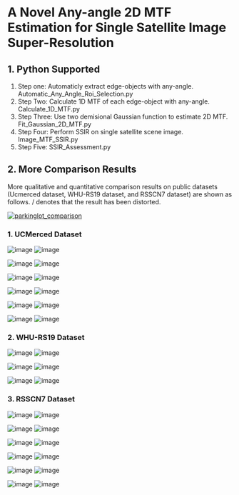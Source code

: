 # A Novel Any-angle 2D MTF Estimation for Single Satellite Image Super-Resolution
## 1. Python Supported

1. Step one: Automaticly extract edge-objects with any-angle. Automatic_Any_Angle_Roi_Selection.py
2. Step Two: Calculate 1D MTF of each edge-object with any-angle. Calculate_1D_MTF.py
3. Step Three: Use two demisional Gaussian function to estimate 2D MTF. Fit_Gaussian_2D_MTF.py
4. Step Four: Perform SSIR on single satellite scene image. Image_MTF_SSIR.py
5. Step Five: SSIR_Assessment.py


## 2. More Comparison Results
More qualitative and quantitative comparison results on public datasets (Ucmerced dataset, WHU-RS19 dataset, and RSSCN7 dataset) are shown as follows. / denotes that the result has been distorted.


[![parkinglot_comparison](https://imgsli.com/i/ac43504b-6022-4a1c-b4a4-c49b78794143.jpg)](https://imgsli.com/MjE1NzE3)






### 1. UCMerced Dataset

![image](https://github.com/RSingKK/A-Novel-Any-angle-2D-MTF-Estimation/assets/49096921/30fce002-b4fd-4568-a8c5-f24686ad996d)
![image](https://github.com/RSingKK/A-Novel-Any-angle-2D-MTF-Estimation/assets/49096921/e656e732-79cd-4fb2-80f2-005719126700)

![image](https://github.com/RSingKK/A-Novel-Any-angle-2D-MTF-Estimation/assets/49096921/d14c1654-306d-49d1-9bba-4161478b9563)
![image](https://github.com/RSingKK/A-Novel-Any-angle-2D-MTF-Estimation/assets/49096921/6d0bb861-8232-45fb-beba-4d15ba624319)

![image](https://github.com/RSingKK/A-Novel-Any-angle-2D-MTF-Estimation/assets/49096921/6075e6ab-4a18-4568-a98f-5219c61b65ca)
![image](https://github.com/RSingKK/A-Novel-Any-angle-2D-MTF-Estimation/assets/49096921/f6ace178-f4a3-42e4-a1ba-caed8ab41da6)

![image](https://github.com/RSingKK/A-Novel-Any-angle-2D-MTF-Estimation/assets/49096921/aca245d8-4cb5-4095-946b-b9a7dd0953fd)
![image](https://github.com/RSingKK/A-Novel-Any-angle-2D-MTF-Estimation/assets/49096921/7f3f91e8-74f4-4069-b769-5c247dd462a3)

![image](https://github.com/RSingKK/A-Novel-Any-angle-2D-MTF-Estimation/assets/49096921/bf18e81b-776d-4f5c-9520-a3a04f82312a)
![image](https://github.com/RSingKK/A-Novel-Any-angle-2D-MTF-Estimation/assets/49096921/e9cd0041-10f8-4126-a287-1fa17ce6a885)

![image](https://github.com/RSingKK/A-Novel-Any-angle-2D-MTF-Estimation/assets/49096921/43dec535-55d7-479d-91da-01ced586d41c)
![image](https://github.com/RSingKK/A-Novel-Any-angle-2D-MTF-Estimation/assets/49096921/576f1365-7e72-4473-8ad6-cd0ec9db9fcd)

### 2. WHU-RS19 Dataset

![image](https://github.com/RSingKK/A-Novel-Any-angle-2D-MTF-Estimation/assets/49096921/60ad4122-b1cf-45e7-939a-7a27bdd12bf8)
![image](https://github.com/RSingKK/A-Novel-Any-angle-2D-MTF-Estimation/assets/49096921/aca8b69d-c5d3-484f-a0f8-ad1f99594032)

![image](https://github.com/RSingKK/A-Novel-Any-angle-2D-MTF-Estimation/assets/49096921/7a53183a-41a0-41d5-a58c-bcc5bf20cddc)
![image](https://github.com/RSingKK/A-Novel-Any-angle-2D-MTF-Estimation/assets/49096921/0cee8a11-b196-4c62-a121-01af647bf53e)

![image](https://github.com/RSingKK/A-Novel-Any-angle-2D-MTF-Estimation/assets/49096921/d5e79d27-311c-4ad3-b87a-1dad511104e3)
![image](https://github.com/RSingKK/A-Novel-Any-angle-2D-MTF-Estimation/assets/49096921/6d76df4e-cd1e-4ddb-9a42-9b16282b757b)

### 3. RSSCN7 Dataset

![image](https://github.com/RSingKK/A-Novel-Any-angle-2D-MTF-Estimation/assets/49096921/231edc0b-2ac6-47c1-a3cc-3a4ede7498a8)
![image](https://github.com/RSingKK/A-Novel-Any-angle-2D-MTF-Estimation/assets/49096921/cb3e8afe-a30d-4959-afb0-d880107ebd8f)

![image](https://github.com/RSingKK/A-Novel-Any-angle-2D-MTF-Estimation/assets/49096921/6e7b2385-7d89-4031-b007-b6a422b2bb97)
![image](https://github.com/RSingKK/A-Novel-Any-angle-2D-MTF-Estimation/assets/49096921/d5874fe1-77ed-4bfd-b65c-8a5accdb0fd4)

![image](https://github.com/RSingKK/A-Novel-Any-angle-2D-MTF-Estimation/assets/49096921/e754d050-aa93-449d-88f1-0c7865b5bea1)
![image](https://github.com/RSingKK/A-Novel-Any-angle-2D-MTF-Estimation/assets/49096921/af9d043a-4b3a-4d22-a656-2d3a162c1b2e)

![image](https://github.com/RSingKK/A-Novel-Any-angle-2D-MTF-Estimation/assets/49096921/19adf9b2-d44b-4de9-b671-a00be653c0bd)
![image](https://github.com/RSingKK/A-Novel-Any-angle-2D-MTF-Estimation/assets/49096921/8b3b3672-a6c8-4aaa-9129-21ab4700fe1c)

![image](https://github.com/RSingKK/A-Novel-Any-angle-2D-MTF-Estimation/assets/49096921/9ab60e02-ad36-4805-8355-a41feceeada7)
![image](https://github.com/RSingKK/A-Novel-Any-angle-2D-MTF-Estimation/assets/49096921/0f15fcfc-afc3-48e0-93fe-36e32a81ac9c)

![image](https://github.com/RSingKK/A-Novel-Any-angle-2D-MTF-Estimation/assets/49096921/ef233974-0a4c-42a5-b9f8-d6d245031680)
![image](https://github.com/RSingKK/A-Novel-Any-angle-2D-MTF-Estimation/assets/49096921/896dc45e-008b-4d17-9f04-af7f3fdef504)



